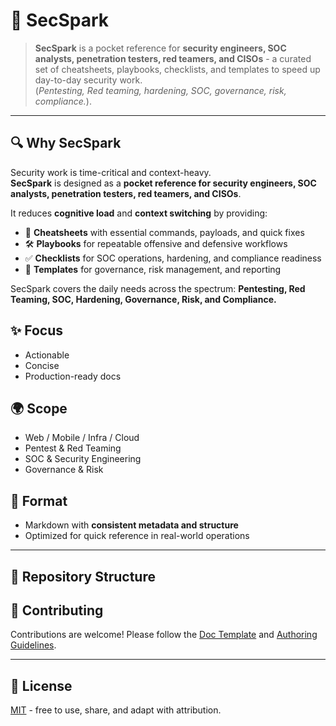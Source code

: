 # 🔐 SecSpark

> **SecSpark** is a pocket reference for **security engineers, SOC analysts, penetration testers, red teamers, and CISOs** - a curated set of cheatsheets, playbooks, checklists, and templates to speed up day-to-day security work.  
> (*Pentesting, Red teaming, hardening, SOC, governance, risk, compliance.*).  

---

## 🔍 Why SecSpark

Security work is time-critical and context-heavy.  
**SecSpark** is designed as a **pocket reference for security engineers, SOC analysts, penetration testers, red teamers, and CISOs**.  

It reduces **cognitive load** and **context switching** by providing:  
- 📑 **Cheatsheets** with essential commands, payloads, and quick fixes  
- 🛠️ **Playbooks** for repeatable offensive and defensive workflows  
- ✅ **Checklists** for SOC operations, hardening, and compliance readiness  
- 📂 **Templates** for governance, risk management, and reporting  

SecSpark covers the daily needs across the spectrum: **Pentesting, Red Teaming, SOC, Hardening, Governance, Risk, and Compliance.**

## ✨ Focus
- Actionable  
- Concise  
- Production-ready docs  

## 🌍 Scope
- Web / Mobile / Infra / Cloud  
- Pentest & Red Teaming  
- SOC & Security Engineering  
- Governance & Risk  

## 📝 Format
- Markdown with **consistent metadata and structure**  
- Optimized for quick reference in real-world operations  

---

## 📂 Repository Structure

## 🤝 Contributing
Contributions are welcome! Please follow the [Doc Template](templates/) and [Authoring Guidelines](CONTRIBUTING.md).  

---

## 📜 License
[MIT](LICENSE) - free to use, share, and adapt with attribution.  
